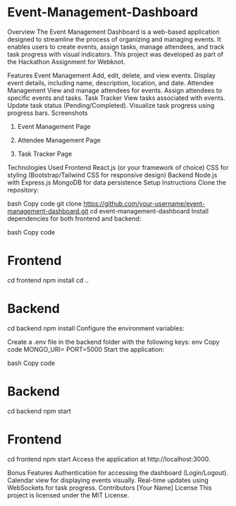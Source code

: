 # Event-Management-Dashboard
Overview
The Event Management Dashboard is a web-based application designed to streamline the process of organizing and managing events. It enables users to create events, assign tasks, manage attendees, and track task progress with visual indicators. This project was developed as part of the Hackathon Assignment for Webknot.

Features
Event Management
Add, edit, delete, and view events.
Display event details, including name, description, location, and date.
Attendee Management
View and manage attendees for events.
Assign attendees to specific events and tasks.
Task Tracker
View tasks associated with events.
Update task status (Pending/Completed).
Visualize task progress using progress bars.
Screenshots
1. Event Management Page

2. Attendee Management Page

3. Task Tracker Page

Technologies Used
Frontend
React.js (or your framework of choice)
CSS for styling (Bootstrap/Tailwind CSS for responsive design)
Backend
Node.js with Express.js
MongoDB for data persistence
Setup Instructions
Clone the repository:

bash
Copy code
git clone https://github.com/your-username/event-management-dashboard.git
cd event-management-dashboard
Install dependencies for both frontend and backend:

bash
Copy code
# Frontend
cd frontend
npm install
cd ..

# Backend
cd backend
npm install
Configure the environment variables:

Create a .env file in the backend folder with the following keys:
env
Copy code
MONGO_URI=<your-mongodb-connection-string>
PORT=5000
Start the application:

bash
Copy code
# Backend
cd backend
npm start

# Frontend
cd frontend
npm start
Access the application at http://localhost:3000.

Bonus Features
Authentication for accessing the dashboard (Login/Logout).
Calendar view for displaying events visually.
Real-time updates using WebSockets for task progress.
Contributors
[Your Name]
License
This project is licensed under the MIT License.
